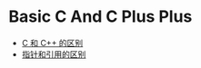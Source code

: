 # Basic C And C Plus Plus
+ [C 和 C++ 的区别](./Difference-Between-C-And-C++.md)
+ [指针和引用的区别](./Difference-Between-Reference-And-Pointer-in-C++.md)